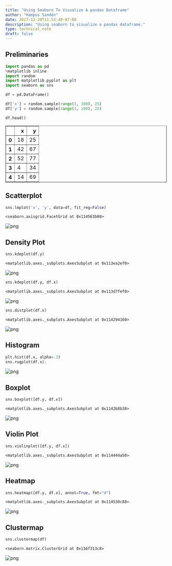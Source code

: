 ```yaml
---
title: "Using Seaborn To Visualize A pandas Dataframe"
author: "Hampus Sandén"
date: 2017-12-20T11:53:49-07:00
description: "Using seaborn to visualize a pandas dataframe."
type: technical_note
draft: false
---
```

## Preliminaries


```python
import pandas as pd
%matplotlib inline
import random
import matplotlib.pyplot as plt
import seaborn as sns
```


```python
df = pd.DataFrame()

df['x'] = random.sample(range(1, 100), 25)
df['y'] = random.sample(range(1, 100), 25)
```


```python
df.head()
```




<div>
<table border="1" class="dataframe">
  <thead>
    <tr style="text-align: right;">
      <th></th>
      <th>x</th>
      <th>y</th>
    </tr>
  </thead>
  <tbody>
    <tr>
      <th>0</th>
      <td>18</td>
      <td>25</td>
    </tr>
    <tr>
      <th>1</th>
      <td>42</td>
      <td>67</td>
    </tr>
    <tr>
      <th>2</th>
      <td>52</td>
      <td>77</td>
    </tr>
    <tr>
      <th>3</th>
      <td>4</td>
      <td>34</td>
    </tr>
    <tr>
      <th>4</th>
      <td>14</td>
      <td>69</td>
    </tr>
  </tbody>
</table>
</div>



## Scatterplot


```python
sns.lmplot('x', 'y', data=df, fit_reg=False)
```




    <seaborn.axisgrid.FacetGrid at 0x114563b00>




![png](pandas_with_seaborn_6_1.png)


## Density Plot


```python
sns.kdeplot(df.y)
```




    <matplotlib.axes._subplots.AxesSubplot at 0x113ea2ef0>




![png](pandas_with_seaborn_8_1.png)



```python
sns.kdeplot(df.y, df.x)
```




    <matplotlib.axes._subplots.AxesSubplot at 0x113d7fef0>




![png](pandas_with_seaborn_9_1.png)



```python
sns.distplot(df.x)
```




    <matplotlib.axes._subplots.AxesSubplot at 0x114294160>




![png](pandas_with_seaborn_10_1.png)


## Histogram


```python
plt.hist(df.x, alpha=.3)
sns.rugplot(df.x);
```


![png](pandas_with_seaborn_12_0.png)


## Boxplot 


```python
sns.boxplot([df.y, df.x])
```




    <matplotlib.axes._subplots.AxesSubplot at 0x1142b8b38>




![png](pandas_with_seaborn_14_1.png)


## Violin Plot


```python
sns.violinplot([df.y, df.x])
```




    <matplotlib.axes._subplots.AxesSubplot at 0x114444a58>




![png](pandas_with_seaborn_16_1.png)


## Heatmap


```python
sns.heatmap([df.y, df.x], annot=True, fmt="d")
```




    <matplotlib.axes._subplots.AxesSubplot at 0x114530c88>




![png](pandas_with_seaborn_18_1.png)


## Clustermap


```python
sns.clustermap(df)
```




    <seaborn.matrix.ClusterGrid at 0x116f313c8>




![png](pandas_with_seaborn_20_1.png)

